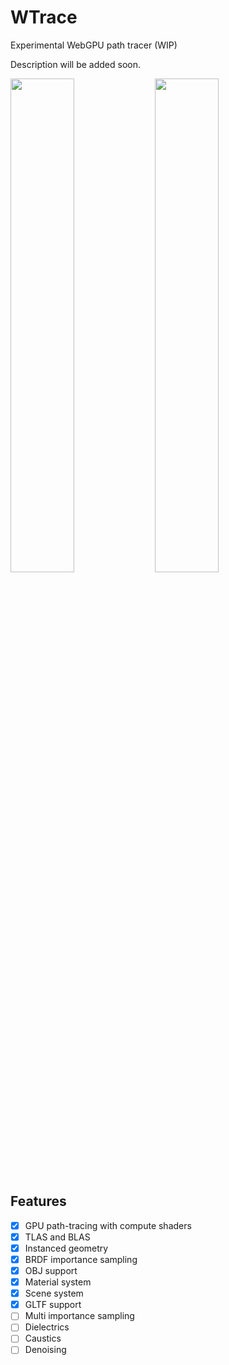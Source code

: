 # WTrace

Experimental WebGPU path tracer (WIP)

Description will be added soon.

<p float="left">
  <img src="https://github.com/alpcihan/wtrace/assets/53824261/2af37f8b-ac23-468d-a2bf-aa631f4c4faa" width="45%" />
  <img src="https://github.com/alpcihan/wtrace/assets/53824261/9c965df6-bd9e-4d4d-a723-b88eb5c4db8b" width="45%" /> 
</p>

## Features

- [x] GPU path-tracing with compute shaders
- [x] TLAS and BLAS
- [x] Instanced geometry
- [x] BRDF importance sampling
- [x] OBJ support
- [x] Material system
- [x] Scene system 
- [x] GLTF support
- [ ] Multi importance sampling
- [ ] Dielectrics
- [ ] Caustics
- [ ] Denoising
